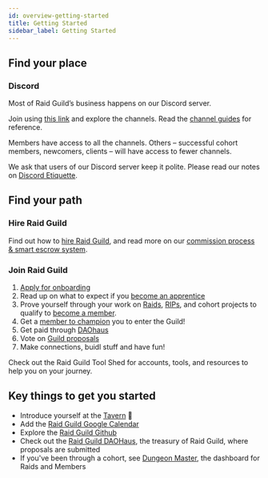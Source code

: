 ```yaml
---
id: overview-getting-started
title: Getting Started
sidebar_label: Getting Started
---
```


## Find your place

### Discord

Most of Raid Guild’s business happens on our Discord server. 

Join using [this link](https://discord.com/invite/rGFpfQf) and explore the channels. Read the [channel guides]((./discord-channels)) for reference. 

Members have access to all the channels. Others – successful cohort members, newcomers, clients – will have access to fewer channels. 

We ask that users of our Discord server keep it polite. Please read our notes on [Discord Etiquette](./discord-etiquette). 

## Find your path

### Hire Raid Guild

Find out how to [hire Raid Guild](https://www.raidguild.org/hire), and read more on our [commission process & smart escrow system](./commission-process).  

### Join Raid Guild

1. [Apply for onboarding](https://www.raidguild.org/join)
2. Read up on what to expect if you [become an apprentice](./become-an-apprentice) 
3. Prove yourself through your work on [Raids](./join-a-raid), [RIPs](./rips), and cohort projects to qualify to [become a member](./become-a-member). 
4. Get a [member to champion](./champion-a-member) you to enter the Guild!  
5. Get paid through [DAOhaus](./how-to-daohaus-guide)
6. Vote on [Guild proposals](./proposal-types)
7. Make connections, buidl stuff and have fun!

Check out the Raid Guild Tool Shed for accounts, tools, and resources to help you on your journey. 

## Key things to get you started

* Introduce yourself at the [Tavern](https://discord.com/channels/684227450204323876/685276449846067287) :beer: 
* Add the [Raid Guild Google Calendar](https://calendar.google.com/calendar/u/0/r?cid=Y190czR0a3E4dHN1dG1xbHM4c2cxYnQ2aHRzMEBncm91cC5jYWxlbmRhci5nb29nbGUuY29t) 
* Explore the [Raid Guild Github](https://github.com/raid-guild)
* Check out the [Raid Guild DAOHaus](https://app.daohaus.club/dao/0x64/0xfe1084bc16427e5eb7f13fc19bcd4e641f7d571f), the treasury of Raid Guild, where proposals are submitted
* If you've been through a cohort, see [Dungeon Master](https://dungeonmaster.raidguild.org/raids), the dashboard for Raids and Members
